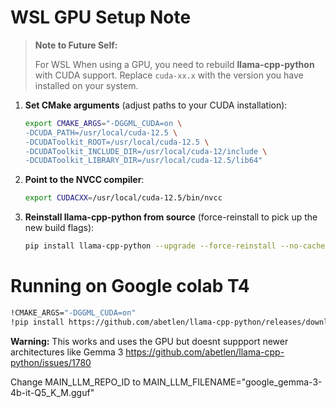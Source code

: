 # WSL GPU Setup Note

> **Note to Future Self:**
>
> For WSL When using a GPU, you need to rebuild **llama-cpp-python** with CUDA support.
> Replace `cuda-xx.x` with the version you have installed on your system.

1. **Set CMake arguments** (adjust paths to your CUDA installation):

   ```bash
   export CMAKE_ARGS="-DGGML_CUDA=on \
   -DCUDA_PATH=/usr/local/cuda-12.5 \
   -DCUDAToolkit_ROOT=/usr/local/cuda-12.5 \
   -DCUDAToolkit_INCLUDE_DIR=/usr/local/cuda-12/include \
   -DCUDAToolkit_LIBRARY_DIR=/usr/local/cuda-12.5/lib64"
   ```

2. **Point to the NVCC compiler**:

   ```bash
   export CUDACXX=/usr/local/cuda-12.5/bin/nvcc
   ```

3. **Reinstall llama-cpp-python from source** (force-reinstall to pick up the new build flags):

   ```bash
   pip install llama-cpp-python --upgrade --force-reinstall --no-cache-dir
   ```

# Running on Google colab T4

```bash
!CMAKE_ARGS="-DGGML_CUDA=on"
!pip install https://github.com/abetlen/llama-cpp-python/releases/download/v0.3.4-cu124/llama_cpp_python-0.3.4-cp311-cp311-linux_x86_64.whl
```

**Warning:** This works and uses the GPU but doesnt suppport newer architectures like Gemma 3
https://github.com/abetlen/llama-cpp-python/issues/1780 

Change MAIN_LLM_REPO_ID to 
MAIN_LLM_FILENAME="google_gemma-3-4b-it-Q5_K_M.gguf" 